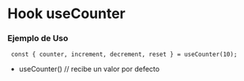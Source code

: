 # Hook useCounter

### Ejemplo de Uso
```
 const { counter, increment, decrement, reset } = useCounter(10);
```
- useCounter() // recibe un valor por defecto